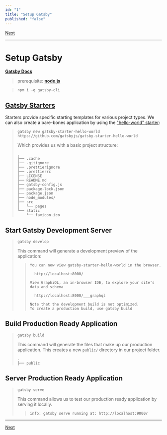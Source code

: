 ```yaml
---
id: "1"
title: "Setup Gatsby"
published: "false"
---
```


[Next](2.pages-links.md)

---

# Setup Gatsby

[**Gatsby Docs**](https://www.gatsbyjs.org/docs/)

> prerequisite: [**node.js**](https://www.nodejs.org/)

> ```shell
> npm i -g gatsby-cli
> ```



## [Gatsby Starters](https://www.gatsbyjs.org/starters/?v=2)

Starters provide specific starting templates for various project types. We can also create a bare-bones application by using the ["hello-world" starter](https://www.gatsbyjs.org/starters/gatsbyjs/gatsby-starter-hello-world):

> 
>
> ```shell
> gatsby new gatsby-starter-hello-world https://github.com/gatsbyjs/gatsby-starter-hello-world
> ```
>
> Which provides us with a basic project structure:
>
> ```text
> .
> ├── .cache
> ├── .gitignore
> ├── .prettierignore
> ├── .prettierrc
> ├── LICENSE
> ├── README.md
> ├── gatsby-config.js
> ├── package-lock.json
> ├── package.json
> ├── node_modules/
> ├── src
> │   └── pages
> └── static
>     └── favicon.ico
> 
> ```



## Start Gatsby Development Server

> ```shell
> gatsby develop
> ```
>
> This command will generate a development preview of the application:
>
> > ```text
> > You can now view gatsby-starter-hello-world in the browser.
> > ⠀
> >   http://localhost:8000/
> > ⠀
> > View GraphiQL, an in-browser IDE, to explore your site's data and schema
> > ⠀
> >   http://localhost:8000/___graphql
> > ⠀
> > Note that the development build is not optimized.
> > To create a production build, use gatsby build
> > ```
>
> 



## Build Production Ready Application

> ```shell
> gatsby build
> ```
>
> This command will generate the files that make up our production application. This creates a new `public/` directory in our project folder.
>
> ```text
> .
> ├── public
> ```
>
> 



## Server Production Ready Application

> ```shell
> gatsby serve
> ```
>
> This command allows us to test our production ready application by serving it locally. 
>
> > ```shell
> > info: gatsby serve running at: http://localhost:9000/
> > ```
>
> 



---

[Next](2.pages-links.md)